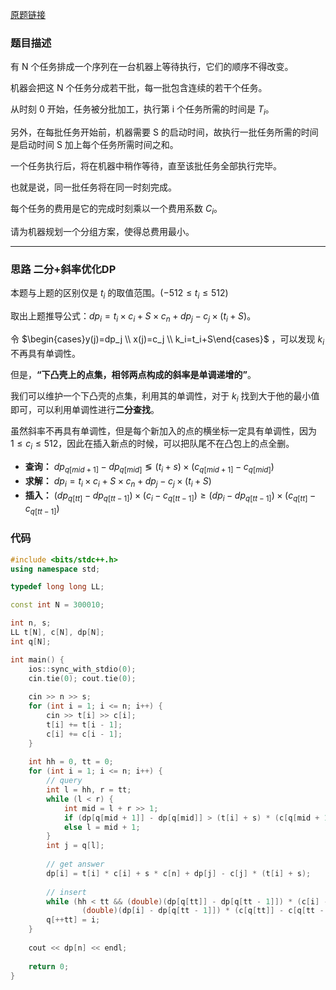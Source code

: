 [原题链接](https://www.acwing.com/problem/content/304/)

### 题目描述
有 N 个任务排成一个序列在一台机器上等待执行，它们的顺序不得改变。

机器会把这 N 个任务分成若干批，每一批包含连续的若干个任务。

从时刻 0 开始，任务被分批加工，执行第 i 个任务所需的时间是 $T_i$。

另外，在每批任务开始前，机器需要 S 的启动时间，故执行一批任务所需的时间是启动时间 S 加上每个任务所需时间之和。

一个任务执行后，将在机器中稍作等待，直至该批任务全部执行完毕。

也就是说，同一批任务将在同一时刻完成。

每个任务的费用是它的完成时刻乘以一个费用系数 $C_i$。

请为机器规划一个分组方案，使得总费用最小。

---

### 思路 二分+斜率优化DP
本题与上题的区别仅是 $t_i$ 的取值范围。($-512\le t_i\le 512$)

取出上题推导公式：$dp_i=t_i\times c_i+S\times c_n+dp_j-c_j\times(t_i+S)$。

令 $\begin{cases}y(j)=dp_j \\ x(j)=c_j \\ k_i=t_i+S\end{cases}$ ，可以发现 $k_i$ 不再具有单调性。

但是，**“下凸壳上的点集，相邻两点构成的斜率是单调递增的”**。

我们可以维护一个下凸壳的点集，利用其的单调性，对于 $k_i$ 找到大于他的最小值即可，可以利用单调性进行**二分查找**。

虽然斜率不再具有单调性，但是每个新加入的点的横坐标一定具有单调性，因为 $1\le c_i\le 512$，因此在插入新点的时候，可以把队尾不在凸包上的点全删。

- **查询：** $dp_{q[mid+1]}-dp_{q[mid]}\lessgtr (t_i+s)\times(c_{q[mid+1]}-c_{q[mid]})$
- **求解：** $dp_i=t_i\times c_i+S\times c_n+dp_j-c_j\times(t_i+S)$
- **插入：** $(dp_{q[tt]}-dp_{q[tt-1]})\times(c_i-c_{q[tt - 1]})\ge(dp_i-dp_{q[tt - 1]})\times(c_{q[tt]}-c_{q[tt-1]})$

### 代码
```cpp
#include <bits/stdc++.h>
using namespace std;

typedef long long LL;

const int N = 300010;

int n, s;
LL t[N], c[N], dp[N];
int q[N];

int main() {
    ios::sync_with_stdio(0);
    cin.tie(0); cout.tie(0);
    
    cin >> n >> s;
    for (int i = 1; i <= n; i++) {
        cin >> t[i] >> c[i];
        t[i] += t[i - 1];
        c[i] += c[i - 1];
    }
    
    int hh = 0, tt = 0;
    for (int i = 1; i <= n; i++) {
        // query
        int l = hh, r = tt;
        while (l < r) {
            int mid = l + r >> 1;
            if (dp[q[mid + 1]] - dp[q[mid]] > (t[i] + s) * (c[q[mid + 1]] - c[q[mid]])) r = mid;
            else l = mid + 1;
        }
        int j = q[l];
        
        // get answer
        dp[i] = t[i] * c[i] + s * c[n] + dp[j] - c[j] * (t[i] + s);
        
        // insert
        while (hh < tt && (double)(dp[q[tt]] - dp[q[tt - 1]]) * (c[i] - c[q[tt - 1]]) >=
                (double)(dp[i] - dp[q[tt - 1]]) * (c[q[tt]] - c[q[tt - 1]])) tt--;
        q[++tt] = i;
    }
    
    cout << dp[n] << endl;
    
    return 0;
}
```